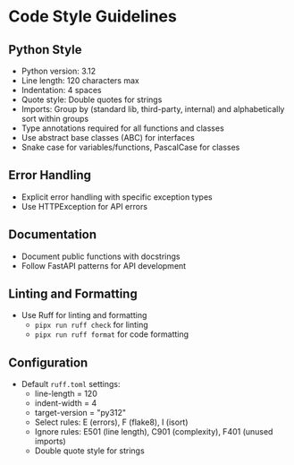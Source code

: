 # Code Style Guidelines

## Python Style
- Python version: 3.12
- Line length: 120 characters max
- Indentation: 4 spaces
- Quote style: Double quotes for strings
- Imports: Group by (standard lib, third-party, internal) and alphabetically sort within groups
- Type annotations required for all functions and classes
- Use abstract base classes (ABC) for interfaces
- Snake case for variables/functions, PascalCase for classes

## Error Handling
- Explicit error handling with specific exception types
- Use HTTPException for API errors

## Documentation
- Document public functions with docstrings
- Follow FastAPI patterns for API development

## Linting and Formatting
- Use Ruff for linting and formatting
  - `pipx run ruff check` for linting
  - `pipx run ruff format` for code formatting

## Configuration
- Default `ruff.toml` settings:
  - line-length = 120
  - indent-width = 4
  - target-version = "py312"
  - Select rules: E (errors), F (flake8), I (isort)
  - Ignore rules: E501 (line length), C901 (complexity), F401 (unused imports)
  - Double quote style for strings